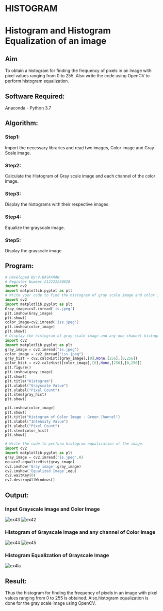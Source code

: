 # HISTOGRAM
# Histogram and Histogram Equalization of an image
## Aim
To obtain a histogram for finding the frequency of pixels in an Image with pixel values ranging from 0 to 255. Also write the code using OpenCV to perform histogram equalization.

## Software Required:
Anaconda - Python 3.7
## Algorithm:
### Step1:
Import the necessary libraries and read two images, Color image and Gray Scale image.
### Step2:
Calculate the Histogram of Gray scale image and each channel of the color image.
### Step3:
Display the histograms with their respective images.
### Step4:
Equalize the grayscale image.
### Step5:
Display the grayscale image.
## Program:
```python
# Developed By:V.BASKARAN
# Register Number:212222230020
import cv2
import matplotlib.pyplot as plt
# Write your code to find the histogram of gray scale image and color image channels.
import cv2
import matplotlib.pyplot as plt
Gray_image=cv2.imread('is.jpeg')
plt.imshow(Gray_image)
plt.show()
color_image=cv2.imread('iss.jpeg')
plt.imshow(color_image)
plt.show()
# Display the histogram of gray scale image and any one channel histogram from color image
import cv2
import matplotlib.pyplot as plt
gray_image = cv2.imread("is.jpeg")
color_image = cv2.imread("iss.jpeg")
gray_hist = cv2.calcHist([gray_image],[0],None,[256],[0,256])
color_hist = cv2.calcHist([color_image],[0],None,[256],[0,256])
plt.figure()
plt.imshow(gray_image)
plt.show()
plt.title("Histogram")
plt.xlabel("Grayscale Value")
plt.ylabel("Pixel Count")
plt.stem(gray_hist)
plt.show()

plt.imshow(color_image)
plt.show()
plt.title("Histogram of Color Image - Green Channel")
plt.xlabel("Intensity Value")
plt.ylabel("Pixel Count")
plt.stem(color_hist)
plt.show()

# Write the code to perform histogram equalization of the image. 
import cv2
import matplotlib.pyplot as plt
gray_image = cv2.imread('is.jpeg',0)
equ=cv2.equalizeHist(gray_image)
cv2.imshow('Gray image',gray_image)
cv2.imshow('Equalized Image',equ)
cv2.waitKey(0)
cv2.destroyAllWindows()
```
## Output:
### Input Grayscale Image and Color Image
![ex43](https://github.com/BaskaranV15/HISTOGRAM/assets/118703522/9a88a65a-6351-4c6c-b26a-b02df25580d2)
![ex42](https://github.com/BaskaranV15/HISTOGRAM/assets/118703522/e39b88da-7bba-421f-adf7-fa09104c541b)
### Histogram of Grayscale Image and any channel of Color Image
![ex44](https://github.com/BaskaranV15/HISTOGRAM/assets/118703522/201bc531-ff9a-4003-9e44-9016d5a3b376)
![ex45](https://github.com/BaskaranV15/HISTOGRAM/assets/118703522/d69f98b5-d737-447f-8b27-40a132f2d9bc)
### Histogram Equalization of Grayscale Image
![ex4la](https://github.com/BaskaranV15/HISTOGRAM/assets/118703522/4914a216-e22f-4797-8513-2dd420854e6a)
## Result: 
Thus the histogram for finding the frequency of pixels in an image with pixel values ranging from 0 to 255 is obtained. Also,histogram equalization is done for the gray scale image using OpenCV.
